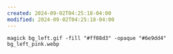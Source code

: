 ```yaml
---
created: 2024-09-02T04:25:18-04:00
modified: 2024-09-02T04:25:18-04:00
---
```


`magick bg_left.gif -fill "#ff08d3" -opaque "#6e9dd4" bg_left_pink.webp `

